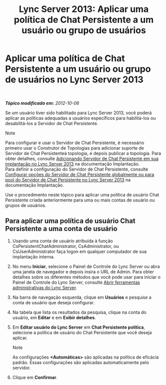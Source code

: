 ﻿---
title: 'Lync Server 2013: Aplicar uma política de Chat Persistente a um usuário ou grupo de usuários'
TOCTitle: Aplicar uma política de Chat Persistente a um usuário ou grupo de usuários
ms:assetid: 809ef4e0-8d42-4feb-b7c0-3995f39867a7
ms:mtpsurl: https://technet.microsoft.com/pt-br/library/JJ205038(v=OCS.15)
ms:contentKeyID: 49307273
ms.date: 05/19/2016
mtps_version: v=OCS.15
ms.translationtype: HT
---

# Aplicar uma política de Chat Persistente a um usuário ou grupo de usuários no Lync Server 2013

 

_**Tópico modificado em:** 2012-10-06_

Se um usuário tiver sido habilitado para Lync Server 2013, você poderá aplicar as políticas adequadas a usuários específicos para habilitá-los ou desabilitá-los a Servidor de Chat Persistente.

> [!NOTE]  
> Para configurar e usar o Servidor de Chat Persistente, é necessário primeiro usar o Construtor de Topologias para adicionar suporte de Servidor de Chat Persistenteà topologia, e depois publicar a topologia. Para obter detalhes, consulte <a href="lync-server-2013-adding-persistent-chat-server-to-your-deployment.md">Adicionando Servidor de Chat Persistente em sua implantação no Lync Server 2013</a> na documentação Implantação.<br />Para definir a configuração do Servidor de Chat Persistente, consulte <a href="lync-server-2013-configure-persistent-chat-server-options-globally-or-for-persistent-chat-server-pool.md">Configurar opções do Servidor de Chat Persistente globalmente ou para pool do Servidor de Chat Persistente no Lync Server 2013</a> na documentação Implantação.

Use o procedimento neste tópico para aplicar uma política de usuário Chat Persistente criada anteriormente para uma ou mais contas de usuário ou grupos de usuários.

## Para aplicar uma política de usuário Chat Persistente a uma conta de usuário

1.  Usando uma conta de usuário atribuída à função CsPersistentChatAdministrator, CsAdministrator, ou CsUserAdministrator faça logon em qualquer computador de sua implantação interna.

2.  No menu **Iniciar**, selecione o Painel de Controle do Lync Server ou abra uma janela de navegador e depois insira o URL de Admin. Para obter detalhes sobre os diferentes métodos que você pode usar para iniciar o Painel de Controle do Lync Server, consulte [Abrir ferramentas administrativas do Lync Server](lync-server-2013-open-lync-server-administrative-tools.md).

3.  Na barra de navegação esquerda, clique em **Usuários** e pesquise a conta de usuário que deseja configurar.

4.  Na tabela que lista os resultados da pesquisa, clique na conta do usuário, em **Editar** e em **Exibir detalhes**.

5.  Em **Editar usuário do Lync Server** em **Chat Persistente política**, selecione a política de usuário do Chat Persistente que você deseja aplicar.
    
    > [!NOTE]  
    > As configurações <strong>&lt;Automáticas&gt;</strong> são aplicadas na política de eficácia padrão. Essas configurações são aplicadas automaticamente pelo servidor.

6.  Clique em **Confirmar**.

